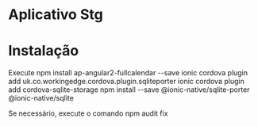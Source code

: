 # Aplicativo Stg

# Instalação

Execute 
npm install ap-angular2-fullcalendar --save
ionic cordova plugin add uk.co.workingedge.cordova.plugin.sqliteporter
ionic cordova plugin add cordova-sqlite-storage
npm install --save @ionic-native/sqlite-porter @ionic-native/sqlite

Se necessário, execute o comando
npm audit fix



